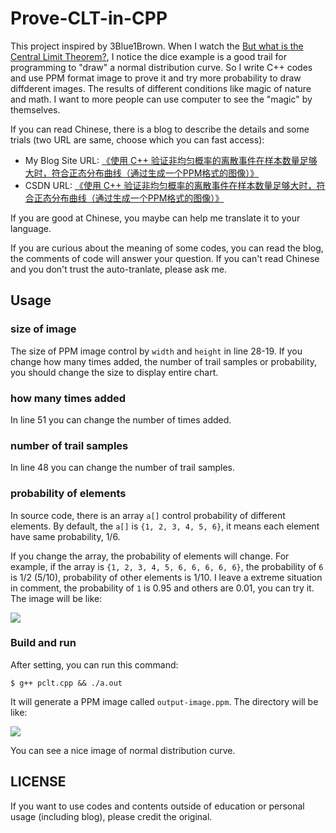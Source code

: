 # Prove-CLT-in-CPP
This project inspired by 3Blue1Brown. When I watch the [But what is the Central Limit Theorem?](https://www.youtube.com/watch?v=zeJD6dqJ5lo), I notice the dice example is a good trail for  programming to "draw" a normal distribution curve. So I write C++ codes and use PPM format image to prove it and try more probability to draw diffderent images. The results of different conditions like magic of nature and math. I want to more people can use computer to see the "magic" by themselves.

If you can read Chinese, there is a blog to describe the details and some trials (two URL are same, choose which you can fast access):

 - My Blog Site URL: [《使用 C++ 验证非均匀概率的离散事件在样本数量足够大时，符合正态分布曲线（通过生成一个PPM格式的图像）》](https://zhonguncle.github.io/blogs/e78f83ae476fb30a2b0f619e9338dcae.html)
 - CSDN URL: [《使用 C++ 验证非均匀概率的离散事件在样本数量足够大时，符合正态分布曲线（通过生成一个PPM格式的图像）》](https://blog.csdn.net/qq_33919450/article/details/130706860)

If you are good at Chinese, you maybe can help me translate it to your language.

If you are curious about the meaning of some codes, you can read the blog, the comments of code will answer your question. If you can't read Chinese and you don't trust the auto-tranlate, please ask me.

## Usage
### size of image
The size of PPM image control by `width` and `height` in line 28-19. If you change how many times added, the number of trail samples or probability, you should change the size to display entire chart.

### how many times added
In line 51 you can change the number of times added.

### number of trail samples
In line 48 you can change the number of trail samples.


### probability of elements
In source code, there is an array `a[]` control probability of different elements. By default, the `a[]` is `{1, 2, 3, 4, 5, 6}`, it means each element have same probability, 1/6.
 
If you change the array, the probability of elements will change. For example, if the array is `{1, 2, 3, 4, 5, 6, 6, 6, 6, 6}`, the probability of `6` is 1/2 (5/10), probability of other elements is 1/10. I leave a extreme situation in comment, the probability of `1` is 0.95 and others are 0.01, you can try it. The image will be like:

![](https://zhonguncle.github.io/assets/images/7f03e7b0b2764a908d29aab45a2c8d0b.jpeg)

### Build and run
After setting, you can run this command:

```
$ g++ pclt.cpp && ./a.out 
```

It will generate a PPM image called `output-image.ppm`. The directory will be like:

![](https://zhonguncle.github.io/assets/images/38978f6df405b66f615620d59a23c693.png)

You can see a nice image of normal distribution curve.

## LICENSE
If you want to use codes and contents outside of education or personal usage (including blog), please credit the original.